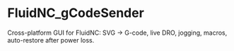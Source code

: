 # FluidNC_gCodeSender
Cross-platform GUI for FluidNC: SVG → G-code, live DRO, jogging, macros, auto-restore after power loss.
